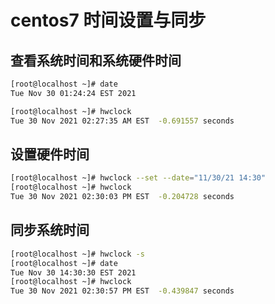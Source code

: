 # centos7 时间设置与同步

## 查看系统时间和系统硬件时间

```bash
[root@localhost ~]# date
Tue Nov 30 01:24:24 EST 2021

[root@localhost ~]# hwclock
Tue 30 Nov 2021 02:27:35 AM EST  -0.691557 seconds
```

## 设置硬件时间

```bash
[root@localhost ~]# hwclock --set --date="11/30/21 14:30"
[root@localhost ~]# hwclock
Tue 30 Nov 2021 02:30:03 PM EST  -0.204728 seconds
```

## 同步系统时间

```bash
[root@localhost ~]# hwclock -s
[root@localhost ~]# date
Tue Nov 30 14:30:30 EST 2021
[root@localhost ~]# hwclock
Tue 30 Nov 2021 02:30:57 PM EST  -0.439847 seconds
```